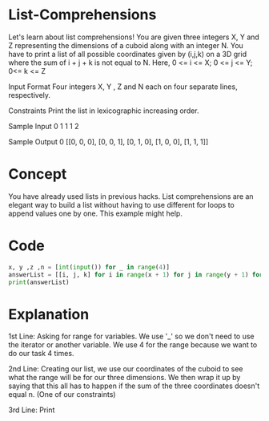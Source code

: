 # List-Comprehensions
Let's learn about list comprehensions! You are given three integers X, Y and Z representing the dimensions of a cuboid along with an integer N. You have to print a list of all possible coordinates given by (i,j,k) on a 3D grid where the sum of i + j + k  is not equal to N. Here, 0 <= i <= X; 0 <= j <= Y; 0<= k <= Z

Input Format
Four integers X, Y , Z and N each on four separate lines, respectively.

Constraints
Print the list in lexicographic increasing order.

Sample Input 0
1
1
1
2

Sample Output 0
[[0, 0, 0], [0, 0, 1], [0, 1, 0], [1, 0, 0], [1, 1, 1]]

# Concept
You have already used lists in previous hacks. List comprehensions are an elegant way to build a list without having to use different for loops to append values one by one. This example might help.

# Code 
``` python 
x, y ,z ,n = [int(input()) for _ in range(4)]
answerList = [[i, j, k] for i in range(x + 1) for j in range(y + 1) for k in range(z + 1) if i + j + k != n]
print(answerList)
```

# Explanation 
1st Line: Asking for range for variables. We use '_' so we don't need to use the iterator or another variable. We use 4 for the range because we want to do our task 4 times. 

2nd Line: Creating our list, we use our coordinates of the cuboid to see what the range will be for our three dimensions. We then wrap it up by saying that this all has to happen if the sum of the three coordinates doesn't equal n. (One of our constraints)

3rd Line: Print 
